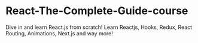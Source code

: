 # React-The-Complete-Guide-course
Dive in and learn React.js from scratch! Learn Reactjs, Hooks, Redux, React Routing, Animations, Next.js and way more!
